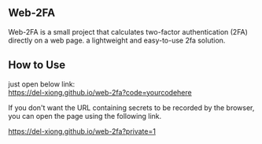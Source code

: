 ## Web-2FA
Web-2FA is a small project that calculates two-factor authentication (2FA) directly on a web page.
a lightweight and easy-to-use 2fa solution.

## How to Use
just open below link:  
https://del-xiong.github.io/web-2fa?code=yourcodehere

If you don't want the URL containing secrets to be recorded by the browser, you can open the page using the following link.

https://del-xiong.github.io/web-2fa?private=1
